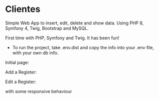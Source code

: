 # Clientes
Simple Web App to insert, edit, delete and show data. Using PHP 8, Symfony 4, Twig, Bootstrap and MySQL. 

First time with PHP, Symfony and Twig. It has been fun! 


 - To run the project, take .env.dist and copy the info into your .env file, with your own db info. 

Initial page: 




Add a Register:




Edit a Register:




with some responsive behaviour

